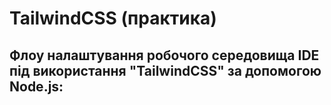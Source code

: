 # TailwindCSS (практика)

## Флоу налаштування робочого середовища IDE під використання "TailwindCSS" за допомогою Node.js:
